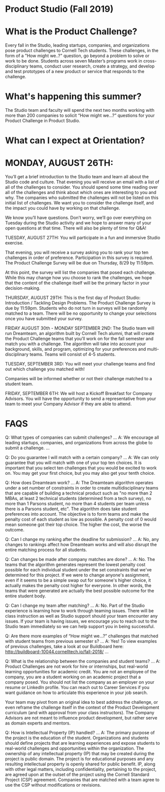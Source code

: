# Product Studio (Fall 2019)

# What is the Product Challenge?
Every fall in the Studio, leading startups, companies, and organizations pose product challenges to Cornell Tech students. These challenges, in the form of a "How might we..?" question, go beyond a problem to solve or work to be done. Students across seven Master’s programs work in cross-disciplinary teams, conduct user research, create a strategy, and develop and test prototypes of a new product or service that responds to the challenge.

# What's happening this summer?

The Studio team and faculty will spend the next two months working with more than 200 companies to solicit “How might we…?” questions for your Product Challenge in Product Studio. 

# What can I expect at Orientation?

# MONDAY, AUGUST 26TH:
You’ll get a brief introduction to the Studio team and learn all about the Studio code and culture. 
That evening you will receive an email with a list of all of the challenges to consider. You should spend some time reading over all of the challenges and think about which ones are interesting to you and why. The companies who submitted the challenges will not be listed on this initial list of challenges. We want you to consider the challenge itself, and the impact you could have by working on that challenge.

We know you’ll have questions. Don’t worry, we’ll go over everything on Tuesday during the Studio activity and we hope to answer many of your open questions at that time. There will also be plenty of time for Q&A! 

TUESDAY, AUGUST 27TH: 
You will participate in a fun and immersive Studio exercise.

That evening, you will receive a survey asking you to rank your top ten challenges in order of preference. Participation in this survey is required. The Product Challenge Survey will be due on Thursday, 8/29 by 11:59pm.

At this point, the survey will list the companies that posed each challenge. While this may change how you choose to rank the challenges, we hope that the content of the challenge itself will be the primary factor in your decision-making. 

THURSDAY, AUGUST 29TH:
This is the first day of Product Studio: Introduction / Tackling Design Problems. The Product Challenge Survey is due by 11:59pm. Students who do not turn in surveys will be randomly matched to a team. There will be no opportunity to change your selections once you have submitted your survey.

FRIDAY AUGUST 30th - MONDAY SEPTEMBER 2ND:
The Studio team will run Dreamteam, an algorithm built by Cornell Tech alumni, that will create the Product Challenge teams that you’ll work on for the fall semester and match you with a challenge. The algorithm will take into account your background, skills, and program, optimizing for your preferences and multi-disciplinary teams. Teams will consist of 4-5 students.

TUESDAY, SEPTEMBER 3RD:
You will meet your challenge teams and find out which challenge you matched with!

Companies will be informed whether or not their challenge matched to a student team.

FRIDAY, SEPTEMBER 6TH:
We will host a Kickoff Breakfast for Company Advisors. You will have the opportunity to send a representative from your team to meet your Company Advisor if they are able to attend. 



# FAQS

Q: What types of companies can submit challenges?
...
A: We encourage all leading startups, companies, and organizations from across the globe to submit a challenge. ...

Q: Do you guarantee I will match with a certain company?
...
A: We can only guarantee that you will match with one of your top ten choices. It is important that you select ten challenges that you would be excited to work on. You may get your first choice, but you may also get your tenth choice.

Q: How does Dreamteam work?
...
A:  The Dreamteam algorithm operates under a set number of constraints in order to create multidisciplinary teams that are capable of building a technical product such as "no more than 2 MBAs, at least 2 technical students (determined from a tech survey), no more than 1 Parsons student, no more than 4 students per team unless there is a Parsons student, etc". The algorithm does take student preferences into account. The objective is to form teams and make the penalty cost of each student as low as possible. A penalty cost of 0 would mean someone got their top choice. The higher the cost, the worse the outcome.

Q: Can I change my ranking after the deadline for submission?
...
A: No, any changes to rankings affect how Dreamteam works and will also disrupt the entire matching process for all students.

Q: Can changes be made after company matches are done?
...
A: No. The teams that the algorithm generates represent the lowest penalty cost possible for each individual student under the set constraints that we've determined for this project. If we were to change anyone's assignment, even if it seems to be a simple swap out for someone's higher choice, it actually makes the penalty cost higher for everyone. In other words, the teams that were generated are actually the best possible outcome for the entire student body. 

Q: Can I change my team after matching?
...
A: No. Part of the Studio experience is learning how to work through teaming issues. There will be class instruction as well as Studio support should your team encounter any issues. If your team is having issues, we encourage you to reach out to the Studio team immediately so we can help support you in being successful.

Q: Are there more examples of “How might we...?” challenges that matched with student teams from previous semester s?
...
A: Yes! To view examples of previous challenges, take a look at our Buildboard here: http://buildboard-10044.cornelltech.io/fall-2018/ ...

Q: What is the relationship between the companies and student teams?
...
A: Product Challenges are not work for hire or internships, but real-world learning opportunities for academic credit. You are not an employee of the company, you are a student working on an academic project that a company posed. You should not list the company as an employer on your resume or LinkedIn profile. You can reach out to Career Services if you want guidance on how to articulate this experience in your job search.

Your team may pivot from an original idea to best address the challenge, or even reframe the challenge itself in the context of the Product Development curriculum (and with approval from your class instructors). The Company Advisors are not meant to influence product development, but rather serve as domain experts and mentors.

Q: How is Intellectual Property (IP) handled?
...
A: The primary purpose of the project is the education of the student. Organizations and students should define projects that are learning experiences and expose students to real-world challenges and opportunities within the organization. The ownership of any intellectual property (IP) that may be created during the project is public domain. The project is for educational purposes and any resulting intellectual property is openly shared for public benefit. IP, along with other legal matters, including confidentiality, pertaining to the project, are agreed upon at the outset of the project using the Cornell Standard Project (CSP) agreement. Companies that are matched with a team agree to use the CSP without modifications or revisions.

